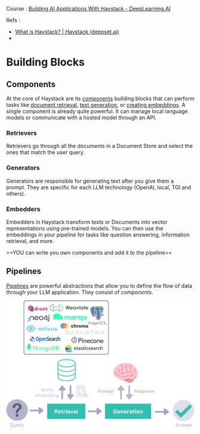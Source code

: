 Course :  [Building AI Applications With Haystack - DeepLearning.AI](https://learn.deeplearning.ai/courses/building-ai-applications-with-haystack/lesson/2/haystack-building-blocks)

Refs : 

* [What is Haystack? | Haystack (deepset.ai)](https://haystack.deepset.ai/overview/intro)
* 
# Building Blocks 


## Components
At the core of Haystack are its [components](https://docs.haystack.deepset.ai/docs/components_overview#components) building blocks that can perform tasks like [document retrieval](https://docs.haystack.deepset.ai/docs/retrievers), [text generation](https://docs.haystack.deepset.ai/docs/generators), or [creating embeddings](https://docs.haystack.deepset.ai/docs/embedders). A single component is already quite powerful. It can manage local language models or communicate with a hosted model through an API.


### Retrievers
Retrievers go through all the documents in a Document Store and select the ones that match the user query.

### Generators
Generators are responsible for generating text after you give them a prompt. They are specific for each LLM technology (OpenAI, local, TGI and others).
### Embedders
Embedders in Haystack transform texts or Documents into vector representations using pre-trained models. You can then use the embeddings in your pipeline for tasks like question answering, information retrieval, and more.

==YOU can write you own components and add it to the pipeline==


## Pipelines
[Pipelines](https://docs.haystack.deepset.ai/docs/pipelines) are powerful abstractions that allow you to define the flow of data through your LLM application. They consist of _components_.


![](../../figures/Haystack.png)